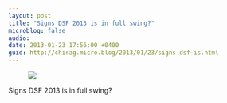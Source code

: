 ```yaml
---
layout: post
title: "Signs DSF 2013 is in full swing?"
microblog: false
audio: 
date: 2013-01-23 17:56:00 +0400
guid: http://chirag.micro.blog/2013/01/23/signs-dsf-is.html
---
```

<figure><img src="https://cdtestweb.files.wordpress.com/2013/01/14076-0mwyiy00cw5nuct0i.jpg"></figure><p>Signs DSF 2013 is in full swing?</p>
